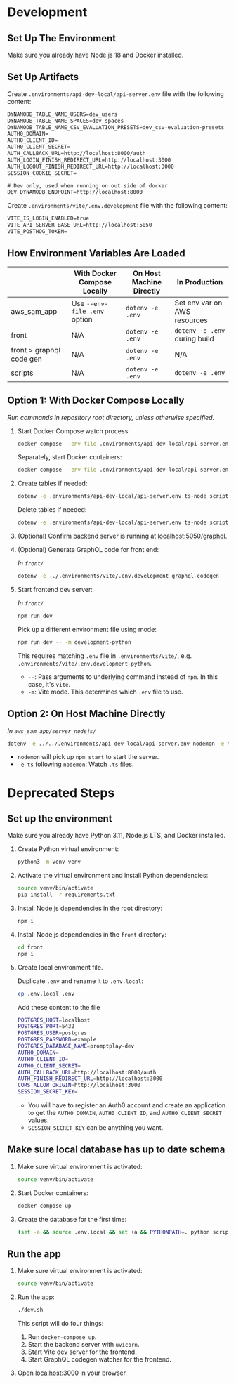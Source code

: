 # Development

## Set Up The Environment

Make sure you already have Node.js 18 and Docker installed.

## Set Up Artifacts

Create `.environments/api-dev-local/api-server.env` file with the following content:

```txt
DYNAMODB_TABLE_NAME_USERS=dev_users
DYNAMODB_TABLE_NAME_SPACES=dev_spaces
DYNAMODB_TABLE_NAME_CSV_EVALUATION_PRESETS=dev_csv-evaluation-presets
AUTH0_DOMAIN=
AUTH0_CLIENT_ID=
AUTH0_CLIENT_SECRET=
AUTH_CALLBACK_URL=http://localhost:8000/auth
AUTH_LOGIN_FINISH_REDIRECT_URL=http://localhost:3000
AUTH_LOGOUT_FINISH_REDIRECT_URL=http://localhost:3000
SESSION_COOKIE_SECRET=

# Dev only, used when running on out side of docker
DEV_DYNAMODB_ENDPOINT=http://localhost:8000
```

Create `.environments/vite/.env.development` file with the following content:

```txt
VITE_IS_LOGIN_ENABLED=true
VITE_API_SERVER_BASE_URL=http://localhost:5050
VITE_POSTHOG_TOKEN=
```

## How Environment Variables Are Loaded

|                          | With Docker Compose Locally  | On Host Machine Directly | In Production                 |
| ------------------------ | ---------------------------- | ------------------------ | ----------------------------- |
| aws_sam_app              | Use `--env-file .env` option | `dotenv -e .env`         | Set env var on AWS resources  |
| front                    | N/A                          | `dotenv -e .env`         | `dotenv -e .env` during build |
| front > graphql code gen | N/A                          | `dotenv -e .env`         | N/A                           |
| scripts                  | N/A                          | `dotenv -e .env`         | `dotenv -e .env`              |

## Option 1: With Docker Compose Locally

_Run commands in repository root directory, unless otherwise specified._

1. Start Docker Compose watch process:

   ```sh
   docker compose --env-file .environments/api-dev-local/api-server.env watch --no-up
   ```

   Separately, start Docker containers:

   ```sh
   docker compose --env-file .environments/api-dev-local/api-server.env up
   ```

2. Create tables if needed:

   ```sh
   dotenv -e .environments/api-dev-local/api-server.env ts-node scripts/dynamodb/create-tables.ts
   ```

   Delete tables if needed:

   ```sh
   dotenv -e .environments/api-dev-local/api-server.env ts-node scripts/dynamodb/delete-tables.ts
   ```

3. (Optional) Confirm backend server is running at [localhost:5050/graphql](http://localhost:5050/graphql).

4. (Optional) Generate GraphQL code for front end:

   _In `front/`_

   ```sh
   dotenv -e ../.environments/vite/.env.development graphql-codegen
   ```

5. Start frontend dev server:

   _In `front/`_

   ```sh
   npm run dev
   ```

   Pick up a different environment file using mode:

   ```sh
   npm run dev -- -m development-python
   ```

   This requires matching `.env` file in `.environments/vite/`, e.g. `.environments/vite/.env.development-python`.

   - `--`: Pass arguments to underlying command instead of `npm`. In this case, it's `vite`.
   - `-m`: Vite mode. This determines which `.env` file to use.

## Option 2: On Host Machine Directly

_In `aws_sam_app/server_nodejs/`_

```sh
dotenv -e ../../.environments/api-dev-local/api-server.env nodemon -e ts
```

- `nodemon` will pick up `npm start` to start the server.
- `-e ts` following `nodemon`: Watch `.ts` files.

# Deprecated Steps

## Set up the environment

Make sure you already have Python 3.11, Node.js LTS, and Docker installed.

1.  Create Python virtual environment:
    ```sh
    python3 -m venv venv
    ```
2.  Activate the virtual environment and install Python dependencies:
    ```sh
    source venv/bin/activate
    pip install -r requirements.txt
    ```
3.  Install Node.js dependencies in the root directory:
    ```sh
    npm i
    ```
4.  Install Node.js dependencies in the `front` directory:
    ```sh
    cd front
    npm i
    ```
5.  Create local environment file.

    Duplicate `.env` and rename it to `.env.local`:

    ```sh
    cp .env.local .env
    ```

    Add these content to the file

    ```sh
    POSTGRES_HOST=localhost
    POSTGRES_PORT=5432
    POSTGRES_USER=postgres
    POSTGRES_PASSWORD=example
    POSTGRES_DATABASE_NAME=promptplay-dev
    AUTH0_DOMAIN=
    AUTH0_CLIENT_ID=
    AUTH0_CLIENT_SECRET=
    AUTH_CALLBACK_URL=http://localhost:8000/auth
    AUTH_FINISH_REDIRECT_URL=http://localhost:3000
    CORS_ALLOW_ORIGIN=http://localhost:3000
    SESSION_SECRET_KEY=
    ```

    - You will have to register an Auth0 account and create an application to get the `AUTH0_DOMAIN`, `AUTH0_CLIENT_ID`, and `AUTH0_CLIENT_SECRET` values.
    - `SESSION_SECRET_KEY` can be anything you want.

## Make sure local database has up to date schema

1. Make sure virtual environment is activated:
   ```sh
   source venv/bin/activate
   ```
2. Start Docker containers:
   ```sh
   docker-compose up
   ```
3. Create the database for the first time:
   ```sh
   (set -a && source .env.local && set +a && PYTHONPATH=. python scripts/create_database.py)
   ```

## Run the app

1. Make sure virtual environment is activated:
   ```sh
   source venv/bin/activate
   ```
2. Run the app:

   ```sh
   ./dev.sh
   ```

   This script will do four things:

   1. Run `docker-compose up`.
   2. Start the backend server with `uvicorn`.
   3. Start Vite dev server for the frontend.
   4. Start GraphQL codegen watcher for the frontend.

3. Open [localhost:3000](http://localhost:3000) in your browser.
